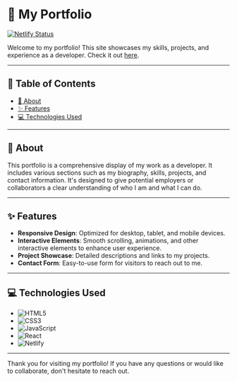 # 🌟 My Portfolio

[![Netlify Status](https://api.netlify.com/api/v1/badges/your-badge-id/deploy-status)](https://app.netlify.com/sites/myportfoliogopi/deploys)

Welcome to my portfolio! This site showcases my skills, projects, and experience as a developer. Check it out [here](https://myportfoliogopi.netlify.app/).

---

## 📑 Table of Contents

- [📖 About](#-about)
- [✨ Features](#-features)
- [💻 Technologies Used](#-technologies-used)

---

## 📖 About

This portfolio is a comprehensive display of my work as a developer. It includes various sections such as my biography, skills, projects, and contact information. It's designed to give potential employers or collaborators a clear understanding of who I am and what I can do.

---

## ✨ Features

- **Responsive Design**: Optimized for desktop, tablet, and mobile devices.
- **Interactive Elements**: Smooth scrolling, animations, and other interactive elements to enhance user experience.
- **Project Showcase**: Detailed descriptions and links to my projects.
- **Contact Form**: Easy-to-use form for visitors to reach out to me.

---

## 💻 Technologies Used

- ![HTML5](https://img.shields.io/badge/HTML5-E34F26?style=for-the-badge&logo=html5&logoColor=white)
- ![CSS3](https://img.shields.io/badge/CSS3-1572B6?style=for-the-badge&logo=css3&logoColor=white)
- ![JavaScript](https://img.shields.io/badge/JavaScript-F7DF1E?style=for-the-badge&logo=javascript&logoColor=black)
- ![React](https://img.shields.io/badge/React-61DAFB?style=for-the-badge&logo=react&logoColor=black)
- ![Netlify](https://img.shields.io/badge/Netlify-00C7B7?style=for-the-badge&logo=netlify&logoColor=white)

---

Thank you for visiting my portfolio! If you have any questions or would like to collaborate, don't hesitate to reach out.
